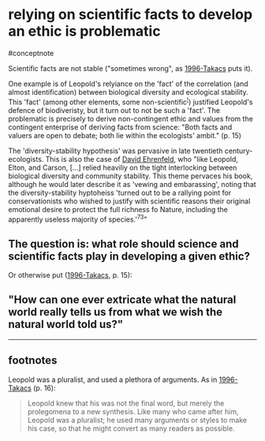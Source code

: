 # relying on scientific facts to develop an ethic is problematic
#conceptnote


Scientific facts are not stable ("sometimes wrong", as [1996-Takacs](1996-Takacs.md) puts it).

One example is of Leopold's relyiance on the 'fact' of the correlation (and almost identification) between biological diversity and ecological stability. This 'fact' (among other elements, some non-scientific<sup>[!](#footnotes)</sup>) justified Leopold's defence of biodiveristy, but it turn out to not be such a 'fact'. The problematic is precisely to derive non-contingent ethic and values from the contingent enterprise of deriving facts from science: "Both facts and valuers are open to debate; both lie within the ecologists' ambit." (p. 15)

The 'diversity-stability hypothesis' was pervasive in late twentieth century-ecologists. This is also the case of [David Ehrenfeld](1996-Takacs.md#David%20Ehrenfeld), who "like Leopold, Elton, and Carson, [...] relied heaviliy on the tight interlocking between biological diversity and community stability. This theme pervaces his book, although he would later describe it as 'vewing and embarassing', noting that the diversity-stability hyptoheiss 'turned out to be a rallying point for conservationists who wished to justify with scientific reasons their original emotional desire to protect the full richness fo Nature, including the apparently useless majority of species.'<sup>73</sup>"

## The question is: what role should science and scientific facts play in developing a given ethic?

Or otherwise put ([1996-Takacs](1996-Takacs.md), p. 15): 

## "How can one ever extricate what the natural world really tells us from what we wish the natural world told us?"

--- 

## footnotes
Leopold was a pluralist, and used a plethora of arguments. As in [1996-Takacs](1996-Takacs.md) (p. 16):
> Leopold knew that his was not the final word, but merely the prolegomena to a new synthesis. Like many who came after him, Leopold was a pluralist; he used many arguments or styles to make his case, so that he might convert as many readers as possible. 
